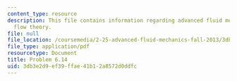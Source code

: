 ```yaml
---
content_type: resource
description: This file contains information regarding advanced fluid mechanics, potential
  flow theory.
file: null
file_location: /coursemedia/2-25-advanced-fluid-mechanics-fall-2013/3db3e2d9ef39ffae41b12a8572d0ddfc_MIT2_25F13_Problem6.14.pdf
file_type: application/pdf
resourcetype: Document
title: Problem 6.14
uid: 3db3e2d9-ef39-ffae-41b1-2a8572d0ddfc
---
```


